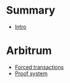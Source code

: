 # Summary

- [Intro](./chapter_1.md)

# Arbitrum

- [Forced transactions](./arbitrum/forced_txs.md)
- [Proof system](./arbitrum/proof_system.md)
